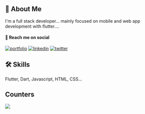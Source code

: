 
## 🚀 About Me
I'm a full stack developer... mainly focused on mobile and web app development with flutter....


#### 🔗 Reach me on social
[![portfolio](https://img.shields.io/badge/my_portfolio-000?style=for-the-badge&logo=ko-fi&logoColor=white)](https://www.tuvatech.xyz/)
[![linkedin](https://img.shields.io/badge/linkedin-0A66C2?style=for-the-badge&logo=linkedin&logoColor=white)](https://www.linkedin.com/in/boitumelo-tubabwene-7894b8192/)
[![twitter](https://img.shields.io/badge/twitter-1DA1F2?style=for-the-badge&logo=twitter&logoColor=white)](https://twitter.com/Blackytubabwene)


## 🛠 Skills
Flutter, Dart, Javascript, HTML, CSS...

## Counters
![](https://hit.yhype.me/github/profile?user_id=23411452)

